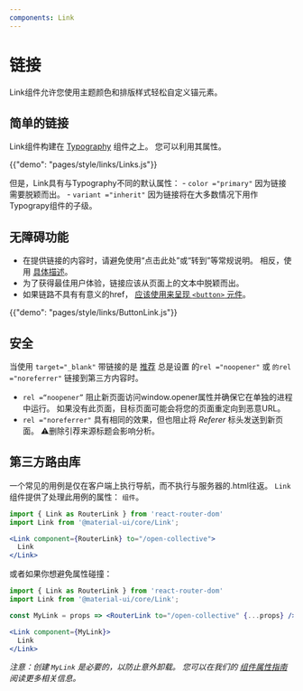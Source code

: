 ```yaml
---
components: Link
---
```

# 链接

<p class="description">Link组件允许您使用主题颜色和排版样式轻松自定义锚元素。</p>

## 简单的链接

Link组件构建在 [Typography](/api/typography/) 组件之上。 您可以利用其属性。

{{"demo": "pages/style/links/Links.js"}}

但是，Link具有与Typography不同的默认属性： - `color ="primary"` 因为链接需要脱颖而出。 - `variant ="inherit"` 因为链接将在大多数情况下用作Typograpy组件的子级。

## 无障碍功能

- 在提供链接的内容时，请避免使用“点击此处”或“转到”等常规说明。 相反，使用 [具体描述](https://developers.google.com/web/tools/lighthouse/audits/descriptive-link-text)。
- 为了获得最佳用户体验，链接应该从页面上的文本中脱颖而出。
- 如果链路不具有有意义的href， [应该使用来呈现 `<button>` 元件](https://github.com/evcohen/eslint-plugin-jsx-a11y/blob/master/docs/rules/anchor-is-valid.md)。

{{"demo": "pages/style/links/ButtonLink.js"}}

## 安全

当使用 `target="_blank"` 带链接的是 [推荐](https://developers.google.com/web/tools/lighthouse/audits/noopener) 总是设置 的`rel ="noopener"` 或 `的rel ="noreferrer"` 链接到第三方内容时。

- `rel =“noopener”` 阻止新页面访问window.opener属性并确保它在单独的进程中运行。 如果没有此页面，目标页面可能会将您的页面重定向到恶意URL。
- `rel ="noreferrer"` 具有相同的效果，但也阻止将 *Referer* 标头发送到新页面。 ⚠️删除引荐来源标题会影响分析。

## 第三方路由库

一个常见的用例是仅在客户端上执行导航，而不执行与服务器的.html往返。 `Link` 组件提供了处理此用例的属性： `组件`。

```jsx
import { Link as RouterLink } from 'react-router-dom'
import Link from '@material-ui/core/Link';

<Link component={RouterLink} to="/open-collective">
  Link
</Link>
```

或者如果你想避免属性碰撞：

```jsx
import { Link as RouterLink } from 'react-router-dom'
import Link from '@material-ui/core/Link';

const MyLink = props => <RouterLink to="/open-collective" {...props} />

<Link component={MyLink}>
  Link
</Link>
```

*注意：创建 `MyLink` 是必要的，以防止意外卸载。 您可以在我们的 [组件属性指南](/guides/composition/#component-property)阅读更多相关信息。*